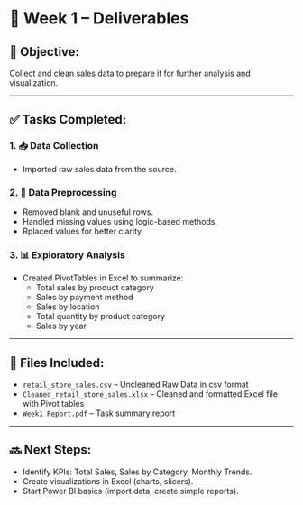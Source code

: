 # 📅 Week 1 – Deliverables

## 🎯 Objective:
Collect and clean sales data to prepare it for further analysis and visualization.

---

## ✅ Tasks Completed:

### 1. 📥 Data Collection
- Imported raw sales data from the source.

### 2. 🧹 Data Preprocessing
- Removed blank and unuseful rows.
- Handled missing values using logic-based methods.
- Rplaced values for better clarity

### 3. 📊 Exploratory Analysis
- Created PivotTables in Excel to summarize:
  - Total sales by product category
  - Sales by payment method 
  - Sales by location
  - Total quantity by product category
  - Sales by year

---

## 📁 Files Included:
- `retail_store_sales.csv` – Uncleaned Raw Data in csv format 
- `Cleaned_retail_store_sales.xlsx` – Cleaned and formatted Excel file with Pivot tables
- `Week1 Report.pdf` – Task summary report

---

## 🔜 Next Steps:
- Identify KPIs: Total Sales, Sales by Category, Monthly Trends.
- Create visualizations in Excel (charts, slicers).
- Start Power BI basics (import data, create simple reports).
